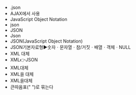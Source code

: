 ﻿- .json
- AJAX에서 사용
- JavaScript Object Notation
- json
- JSON
- Json
- JSON(JavaScript Object Notation)  
- JSON기본자료형▶️숫자ㆍ문자열ㆍ참/거짓ㆍ배열ㆍ객체ㆍNULL
- XML 대체
- XML👉JSON
- XML대체
- XML을 대체
- XML을대체
- 큰따옴표(" ")로 묶는다
